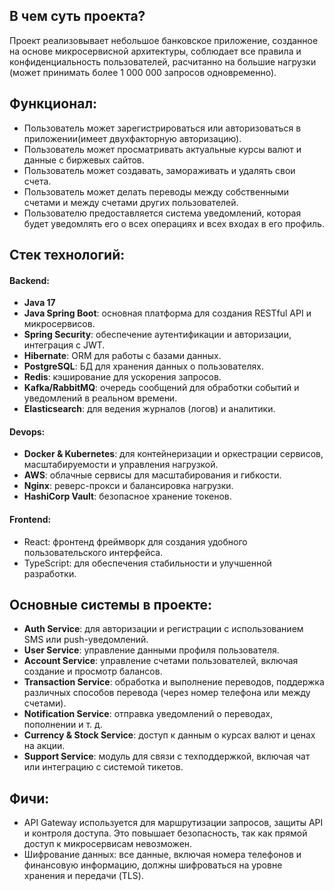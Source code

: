 ## В чем суть проекта?

Проект реализовывает небольшое банковское приложение, созданное на основе микросервисной архитектуры, 
соблюдает все правила и конфиденциальность пользователей, расчитанно на большие нагрузки (может принимать более 1 000 000 запросов одновременно).


## Функционал:
- Пользователь может зарегистрироваться или авторизоваться в приложении(имеет двухфакторную авторизацию).
- Пользователь может просматривать актуальные курсы валют и данные с биржевых сайтов.
- Пользователь может создавать, замораживать и удалять свои счета.
- Пользователь может делать переводы между собственными счетами и между счетами других пользователей.
- Пользователю предоставляется система уведомлений, которая будет уведомлять его о всех операциях и всех входах в его профиль.


## Стек технологий:

#### Backend:
- __Java 17__ 
- __Java Spring Boot__: основная платформа для создания RESTful API и микросервисов.
- __Spring Security__: обеспечение аутентификации и авторизации, интеграция с JWT.
- __Hibernate__: ORM для работы с базами данных.
- __PostgreSQL__: БД для хранения данных о пользователях.
- __Redis__: кэширование для ускорения запросов.
- __Kafka/RabbitMQ__: очередь сообщений для обработки событий и уведомлений в реальном времени.
- __Elasticsearch__: для ведения журналов (логов) и аналитики.

#### Devops:
- __Docker & Kubernetes__: для контейнеризации и оркестрации сервисов, масштабируемости и управления нагрузкой.
- __AWS__: облачные сервисы для масштабирования и гибкости.
- __Nginx__: реверс-прокси и балансировка нагрузки.
- __HashiCorp Vault__: безопасное хранение токенов.

#### Frontend:
- React: фронтенд фреймворк для создания удобного пользовательского интерфейса.
- TypeScript: для обеспечения стабильности и улучшенной разработки.



## Основные системы в проекте:

- __Auth Service__: для авторизации и регистрации с использованием SMS или push-уведомлений.
- __User Service__: управление данными профиля пользователя.
- __Account Service__: управление счетами пользователей, включая создание и просмотр балансов.
- __Transaction Service__: обработка и выполнение переводов, поддержка различных способов перевода (через номер телефона или между счетами).
- __Notification Service__: отправка уведомлений о переводах, пополнении и т. д.
- __Currency & Stock Service__: доступ к данным о курсах валют и ценах на акции.
- __Support Service__: модуль для связи с техподдержкой, включая чат или интеграцию с системой тикетов.

## Фичи:

- API Gateway используется для маршрутизации запросов, защиты API и контроля доступа. Это повышает безопасность, так как прямой доступ к микросервисам невозможен.
- Шифрование данных: все данные, включая номера телефонов и финансовую информацию, должны шифроваться на уровне хранения и передачи (TLS).

